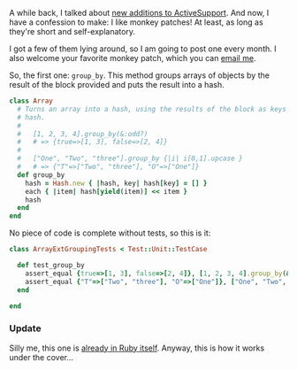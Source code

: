 A while back, I talked about [new additions to ActiveSupport](/3-times-activesupport-3). And
now, I have a confession to make: I like monkey patches! At least, as long as they're short and
self-explanatory.

I got a few of them lying around, so I am going to post one every month. I also welcome your
favorite monkey patch, which you can [email me](mailto:monkey@iain.nl).

So, the first one: `group_by`. This method groups arrays of objects by the result
of the block provided and puts the result into a hash.

``` ruby
class Array
  # Turns an array into a hash, using the results of the block as keys for the
  # hash.
  #
  #   [1, 2, 3, 4].group_by(&:odd?)
  #   # => {true=>[1, 3], false=>[2, 4]}
  #
  #   ["One", "Two", "three"].group_by {|i| i[0,1].upcase }
  #   # => {"T"=>["Two", "three"], "O"=>["One"]}
  def group_by
    hash = Hash.new { |hash, key| hash[key] = [] }
    each { |item| hash[yield(item)] << item }
    hash
  end
end
```

No piece of code is complete without tests, so this is it:

``` ruby
class ArrayExtGroupingTests < Test::Unit::TestCase

  def test_group_by
    assert_equal {true=>[1, 3], false=>[2, 4]}, [1, 2, 3, 4].group_by(&:odd?)
    assert_equal {"T"=>["Two", "three"], "O"=>["One"]}, ["One", "Two", "three"].group_by {|i| i[0,1].upcase }
  end

end
```

### Update

Silly me, this one is [already in Ruby itself](http://apidock.com/ruby/Enumerable/group_by). Anyway,
this is how it works under the cover...
